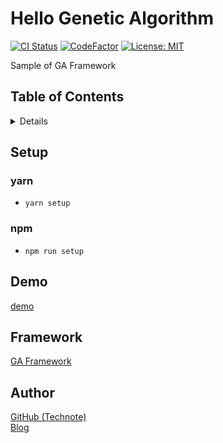 # Hello Genetic Algorithm

[![CI Status](https://github.com/technote-space/ga-framework-template/workflows/CI/badge.svg)](https://github.com/technote-space/ga-framework-template/actions)
[![CodeFactor](https://www.codefactor.io/repository/github/technote-space/ga-framework-template/badge)](https://www.codefactor.io/repository/github/technote-space/ga-framework-template)
[![License: MIT](https://img.shields.io/badge/License-MIT-blue.svg)](https://github.com/technote-space/ga-framework-template/blob/master/LICENSE)

Sample of GA Framework

## Table of Contents

<!-- START doctoc generated TOC please keep comment here to allow auto update -->
<!-- DON'T EDIT THIS SECTION, INSTEAD RE-RUN doctoc TO UPDATE -->
<details>
<summary>Details</summary>

- [Demo](#demo)
- [Framework](#framework)
- [Author](#author)

</details>
<!-- END doctoc generated TOC please keep comment here to allow auto update -->

## Setup
### yarn
- `yarn setup`
### npm
- `npm run setup`

## Demo
[demo](https://technote-space.github.io/ga-framework/samples/ga-framework-template)

## Framework
[GA Framework](https://github.com/technote-space/ga-framework)

## Author
[GitHub (Technote)](https://github.com/technote-space)  
[Blog](https://technote.space)
